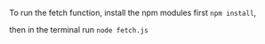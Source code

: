 To run the fetch function, install the npm modules first `npm install`,

then in the terminal run `node fetch.js`